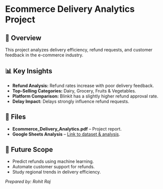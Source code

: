 # Ecommerce Delivery Analytics Project

## 📌 Overview
This project analyzes delivery efficiency, refund requests, and customer feedback in the e-commerce industry.

## 📊 Key Insights
- **Refund Analysis:** Refund rates increase with poor delivery feedback.
- **Top-Selling Categories:** Dairy, Grocery, Fruits & Vegetables.
- **Platform Comparison:** Blinkit has a slightly higher refund approval rate.
- **Delay Impact:** Delays strongly influence refund requests.

## 📁 Files
- **Ecommerce_Delivery_Analytics.pdf** – Project report.
- **Google Sheets Analysis** – [Link to dataset & analysis](https://docs.google.com/spreadsheets/d/1hiE9Lvj98yRL8AhzhldKgMWZEnT1gTD6Ii-Bww24cgA/edit?usp=sharing).

## 🚀 Future Scope
- Predict refunds using machine learning.
- Automate customer support for refunds.
- Study regional trends in delivery efficiency.

_Prepared by: Rohit Raj_
